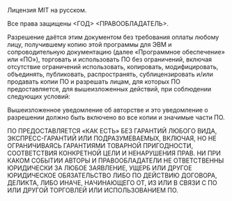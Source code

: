 Лицензия MIT на русском.

Все права защищены <ГОД> <ПРАВООБЛАДАТЕЛЬ>.

Разрешение даётся этим документом без требования оплаты любому лицу, получившему
копию этой программы для ЭВМ и сопроводительную документацию (далее «Программное
обеспечение» или «ПО»), торговать и использовать ПО без ограничений, включая
отсутствие ограничений использовать, копировать, модифицировать, объединять,
публиковать, распространять, сублицензировать и/или продавать копии ПО и разрешать
лицам, для которых ПО предоставляется, для вышеизложенных действий, при соблюдении
следующих условий:

Вышеизложенное уведомление об авторстве и это уведомление о разрешении должно быть
включено во все копии и значимые части ПО.

ПО ПРЕДОСТАВЛЯЕТСЯ «КАК ЕСТЬ» БЕЗ ГАРАНТИЙ ЛЮБОГО ВИДА, ЭКСПРЕСС-ГАРАНТИЙ ИЛИ
ПОДРАЗУМЕВАЕМЫХ, ВКЛЮЧАЯ, НО НЕ ОГРАНИЧИВАЯСЬ ГАРАНТИЯМИ ТОВАРНОЙ ПРИГОДНОСТИ,
СООТВЕТСТВИЯ КОНКРЕТНОЙ ЦЕЛИ И НЕНАРУШЕНИЯ ПРАВ. НИ ПРИ КАКОМ СОБЫТИИ АВТОРЫ И
ПРАВООБЛАДАТЕЛИ НЕ ОТВЕТСТВЕННЫ ЮРИДИЧЕСКИ ЗА ЛЮБОЕ ЗАЯВЛЕНИЕ, УЩЕРБ ИЛИ ДРУГОЕ
ЮРИДИЧЕСКОЕ ОБЯЗАТЕЛЬСТВО ЛИБО ПО ДЕЙСТВИЮ ДОГОВОРА, ДЕЛИКТА, ЛИБО ИНАЧЕ, НАЧИНАЮЩЕГО
ОТ, ИЗ ИЛИ В СВЯЗИ С ПО ИЛИ ДРУГОЙ ТОРГОВЛЕЙ ИЛИ ИСПОЛЬЗОВАНИЕМ ПО.